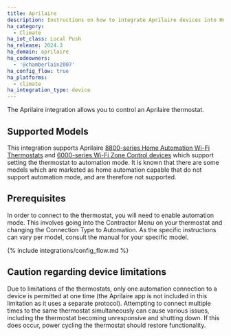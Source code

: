 ```yaml
---
title: Aprilaire
description: Instructions on how to integrate Aprilaire devices into Home Assistant.
ha_category:
  - Climate
ha_iot_class: Local Push
ha_release: 2024.3
ha_domain: aprilaire
ha_codeowners:
  - '@chamberlain2007'
ha_config_flow: true
ha_platforms:
  - climate
ha_integration_type: device
---
```


The Aprilaire integration allows you to control an Aprilaire thermostat.

## Supported Models

This integration supports Aprilaire [8800-series Home Automation Wi-Fi Thermostats](https://www.aprilaire.com/whole-house-products/thermostats/home-automation) and [6000-series Wi-Fi Zone Control devices](https://www.aprilaire.com/whole-house-products/zone-control) which support setting the thermostat to automation mode. It is known that there are some models which are marketed as home automation capable that do not support automation mode, and are therefore not supported.

## Prerequisites

In order to connect to the thermostat, you will need to enable automation mode. This involves going into the Contractor Menu on your thermostat and changing the Connection Type to Automation. As the specific instructions can vary per model, consult the manual for your specific model.

{% include integrations/config_flow.md %}

## Caution regarding device limitations

Due to limitations of the thermostats, only one automation connection to a device is permitted at one time (the Aprilaire app is not included in this limitation as it uses a separate protocol). Attempting to connect multiple times to the same thermostat simultaneously can cause various issues, including the thermostat becoming unresponsive and shutting down. If this does occur, power cycling the thermostat should restore functionality.
